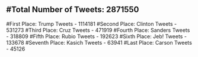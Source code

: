 #Total Number of Tweets: 2871550 
---
#First Place: Trump Tweets - 1114181
#Second Place: Clinton Tweets - 531273
#Third Place: Cruz Tweets - 471919
#Fourth Place: Sanders Tweets - 318809
#Fifth Place: Rubio Tweets - 192623
#Sixth Place: Jeb! Tweets - 133678
#Seventh Place: Kasich Tweets - 63941
#Last Place: Carson Tweets - 45126
